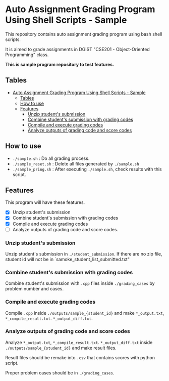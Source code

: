 # Auto Assignment Grading Program Using Shell Scripts - Sample

This repository contains auto assignment grading program using bash shell scripts.

It is aimed to grade assignments in DGIST "CSE201 - Object-Oriented Programming" class.

**This is sample program repository to test features.**

## Tables

- [Auto Assignment Grading Program Using Shell Scripts - Sample](#auto-assignment-grading-program-using-shell-scripts---sample)
  - [Tables](#tables)
  - [How to use](#how-to-use)
  - [Features](#features)
    - [Unzip student's submission](#unzip-students-submission)
    - [Combine student's submission with grading codes](#combine-students-submission-with-grading-codes)
    - [Compile and execute grading codes](#compile-and-execute-grading-codes)
    - [Analyze outputs of grading code and score codes](#analyze-outputs-of-grading-code-and-score-codes)

## How to use

- `./sample.sh` : Do all grading process.
- `./sample_reset.sh` : Delete all files generated by `./sample.sh`
- `./sample_pring.sh` : After executing `./sample.sh`, check results with this script.

## Features

This program will have these features.

- [x] Unzip student's submission
- [x] Combine student's submission with grading codes
- [x] Compile and execute grading codes
- [ ] Analyze outputs of grading code and score codes.

### Unzip student's submission

Unzip student's submission in `./student_submission`. If there are no zip file, student id will not be in `samoke_student_list_submitted.txt"

### Combine student's submission with grading codes

Combine student's submission with `.cpp` files inside `./grading_cases` by problem number and cases.

### Compile and execute grading codes

Compile `.cpp` inside `./outputs/sample_{student_id}` and make `*_output.txt`, `*_compile_result.txt`. `*_output_diff.txt`.

### Analyze outputs of grading code and score codes

Analyze `*_output.txt`, `*_compile_result.txt`. `*_output_diff.txt` inside `./outputs/sample_{student_id}` and make result files. 

Result files should be remake into `.csv` that contains scores with python script.

Proper problem cases should be in `./grading_cases`.